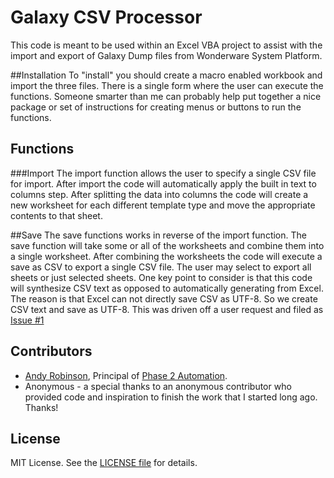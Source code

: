 Galaxy CSV Processor
=================

This code is meant to be used within an Excel VBA project to assist with the import and export of Galaxy Dump files from Wonderware System Platform.

##Installation
To "install" you should create a macro enabled workbook and import the three files.  There is a single form where the user can execute the functions.  Someone smarter than me can probably help put together a nice package or set of instructions for creating menus or buttons to run the functions.
 
## Functions
###Import
The import function allows the user to specify a single CSV file for import.  After import the code will automatically apply the built in text to columns step.  After splitting the data into columns the code will create a new worksheet for each different template type and move the appropriate contents to that sheet.

##Save
The save functions works in reverse of the import function.  The save function will take some or all of the worksheets and combine them into a single worksheet.  After combining the worksheets the code will execute a save as CSV to export a single CSV file. The user may select to export all sheets or just selected sheets.  One key point to consider is that this code will synthesize CSV text as opposed to automatically generating from Excel.  The reason is that Excel can not directly save CSV as UTF-8.  So we create CSV text and save as UTF-8.  This was driven off a user request and filed as [Issue #1](/../../issues/1)

## Contributors
* [Andy Robinson](mailto:andy@phase2automation.com), Principal of [Phase 2 Automation](http://phase2automation.com).
* Anonymous - a special thanks to an anonymous contributor who provided code and inspiration to finish the work that I started long ago.  Thanks!

## License

MIT License. See the [LICENSE file](/LICENSE) for details.
